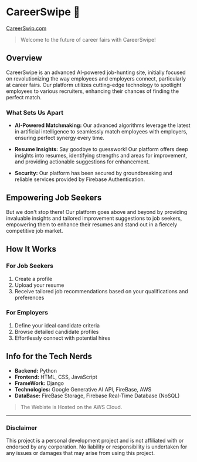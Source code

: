 # CareerSwipe 🚀                                                                                                         

[CareerSwip.com](http://3.15.214.74:8000/)

> Welcome to the future of career fairs with CareerSwipe!

## Overview

CareerSwipe is an advanced AI-powered job-hunting site, initially focused on revolutionizing the way employees and employers connect, particularly at career fairs. Our platform utilizes cutting-edge technology to spotlight employees to various recruiters, enhancing their chances of finding the perfect match.

### What Sets Us Apart

- **AI-Powered Matchmaking:** Our advanced algorithms leverage the latest in artificial intelligence to seamlessly match employees with employers, ensuring perfect synergy every time.

- **Resume Insights:** Say goodbye to guesswork! Our platform offers deep insights into resumes, identifying strengths and areas for improvement, and providing actionable suggestions for enhancement.

- **Security:** Our platform has been secured by groundbreaking and reliable services provided by Firebase Authentication.

## Empowering Job Seekers

But we don't stop there! Our platform goes above and beyond by providing invaluable insights and tailored improvement suggestions to job seekers, empowering them to enhance their resumes and stand out in a fiercely competitive job market.

## How It Works

### For Job Seekers

1. Create a profile
2. Upload your resume
3. Receive tailored job recommendations based on your qualifications and preferences

### For Employers

1. Define your ideal candidate criteria
2. Browse detailed candidate profiles
3. Effortlessly connect with potential hires

## Info for the Tech Nerds

- **Backend:** Python
- **Frontend:** HTML, CSS, JavaScript
- **FrameWork:** Django
- **Technologies:** Google Generative AI API, FireBase, AWS
- **DataBase:** FireBase Storage, Firebase Real-Time Database (NoSQL)

> The Webiste is Hosted on the AWS Cloud.

---

### Disclaimer
This project is a personal development project and is not affiliated with or endorsed by any corporation. No liability or responsibility is undertaken for any issues or damages that may arise from using this project.
